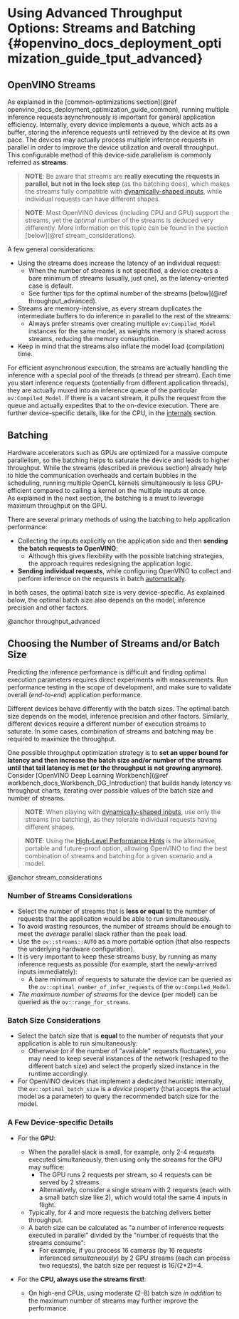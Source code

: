 # Using Advanced Throughput Options: Streams and Batching {#openvino_docs_deployment_optimization_guide_tput_advanced}

## OpenVINO Streams
As explained in the [common-optimizations section](@ref openvino_docs_deployment_optimization_guide_common), running multiple inference requests asynchronously is important for general application efficiency.
Internally, every device implements a queue, which acts as a buffer, storing the inference requests until retrieved by the device at its own pace. 
The devices may actually process multiple inference requests in parallel in order to improve the device utilization and overall throughput.
This configurable method of this device-side parallelism is commonly referred as **streams**.

> **NOTE**: Be aware that streams are **really executing the requests in parallel, but not in the lock step** (as the batching does), which makes the streams fully compatible with [dynamically-shaped inputs](../OV_Runtime_UG/ov_dynamic_shapes.md), while individual requests can have different shapes.

> **NOTE**: Most OpenVINO devices (including CPU and GPU) support the streams, yet the *optimal* number of the streams is deduced very differently. More information on this topic can be found in the section [below](@ref stream_considerations).

A few general considerations:
* Using the streams does increase the latency of an individual request:
   * When the number of streams is not specified, a device creates a bare minimum of streams (usually, just one), as the latency-oriented case is default.
   * See further tips for the optimal number of the streams [below](@ref throughput_advanced).
* Streams are memory-intensive, as every stream duplicates the intermediate buffers to do inference in parallel to the rest of the streams:
   * Always prefer streams over creating multiple `ov:Compiled_Model` instances for the same model, as weights memory is shared across streams, reducing the memory consumption.
* Keep in mind that the streams also inflate the model load (compilation) time.

For efficient asynchronous execution, the streams are actually handling the inference with a special pool of the threads (a thread per stream).
Each time you start inference requests (potentially from different application threads), they are actually muxed into an inference queue of the particular `ov:Compiled_Model`. 
If there is a vacant stream, it pulls the request from the queue and actually expedites that to the on-device execution.
There are further device-specific details, like for the CPU, in the [internals](dldt_deployment_optimization_internals.md) section.

## Batching
Hardware accelerators such as GPUs are optimized for a massive compute parallelism, so the batching helps to saturate the device and leads to higher throughput.
While the streams (described in previous section) already help to hide the communication overheads and certain bubbles in the scheduling, running multiple OpenCL kernels simultaneously is less GPU-efficient compared to calling a kernel on the multiple inputs at once.   
As explained in the next section, the batching is a must to leverage maximum throughput on the GPU.

There are several primary methods of using the batching to help application performance:
* Collecting the inputs explicitly on the application side and then **sending the batch requests to OpenVINO**:
   * Although this gives flexibility with the possible batching strategies, the approach requires redesigning the application logic.
* **Sending individual requests**, while configuring OpenVINO to collect and perform inference on the requests in batch [automatically](../OV_Runtime_UG/automatic_batching.md).

In both cases, the optimal batch size is very device-specific. As explained below, the optimal batch size also depends on the model, inference precision and other factors.

@anchor throughput_advanced
## Choosing the Number of Streams and/or Batch Size
Predicting the inference performance is difficult and finding optimal execution parameters requires direct experiments with measurements.
Run performance testing in the scope of development, and make sure to validate overall (*end-to-end*) application performance.

Different devices behave differently with the batch sizes. The optimal batch size depends on the model, inference precision and other factors.
Similarly, different devices require a different number of execution streams to saturate.
In some cases, combination of streams and batching may be required to maximize the throughput.

One possible throughput optimization strategy is to **set an upper bound for latency and then increase the batch size and/or number of the streams until that tail latency is met (or the throughput is not growing anymore)**.
Consider [OpenVINO Deep Learning Workbench](@ref workbench_docs_Workbench_DG_Introduction) that builds handy latency vs throughput charts, iterating over possible values of the batch size and number of streams.

> **NOTE**: When playing with [dynamically-shaped inputs](../OV_Runtime_UG/ov_dynamic_shapes.md), use only the streams (no batching), as they tolerate individual requests having different shapes. 

> **NOTE**: Using the [High-Level Performance Hints](../OV_Runtime_UG/performance_hints.md) is the alternative, portable and future-proof option, allowing OpenVINO to find the best combination of streams and batching for a given scenario and a model. 

@anchor stream_considerations
### Number of Streams Considerations
* Select the number of streams that is **less or equal** to the number of requests that the application would be able to run simultaneously.
* To avoid wasting resources, the number of streams should be enough to meet the *average* parallel slack rather than the peak load.
* Use the `ov::streams::AUTO` as a more portable option (that also respects the underlying hardware configuration).
* It is very important to keep these streams busy, by running as many inference requests as possible (for example, start the newly-arrived inputs immediately):
   * A bare minimum of requests to saturate the device can be queried as the `ov::optimal_number_of_infer_requests` of the  `ov:Compiled_Model`.
* *The maximum number of streams* for the device (per model) can be queried as the `ov::range_for_streams`.

### Batch Size Considerations
* Select the batch size that is **equal** to the number of requests that your application is able to run simultaneously:
   * Otherwise (or if the number of "available" requests fluctuates), you may need to keep several instances of the network (reshaped to the different batch size) and select the properly sized instance in the runtime accordingly.
* For OpenVINO devices that implement a dedicated heuristic internally, the `ov::optimal_batch_size` is a *device* property (that accepts the actual model as a parameter) to query the recommended batch size for the model.


### A Few Device-specific Details
* For the **GPU**:
   * When the parallel slack is small, for example, only 2-4 requests executed simultaneously, then using only the streams for the GPU may suffice:
      * The GPU runs 2 requests per stream, so 4 requests can be served by 2 streams.
      * Alternatively, consider a single stream with 2 requests (each with a small batch size like 2), which would total the same 4 inputs in flight.
   * Typically, for 4 and more requests the batching delivers better throughput.
   * A batch size can be calculated as "a number of inference requests executed in parallel" divided by the "number of requests that the streams consume":
      * For example, if you process 16 cameras (by 16 requests inferenced *simultaneously*) by 2 GPU streams (each can process two requests), the batch size per request is 16/(2*2)=4.

* For the **CPU, always use the streams first!**:
   * On high-end CPUs, using moderate (2-8) batch size *in addition* to the maximum number of streams may further improve the performance.
